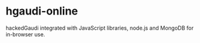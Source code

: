 hgaudi-online
=============

hackedGaudi integrated with JavaScript libraries, node.js and MongoDB for in-browser use.

